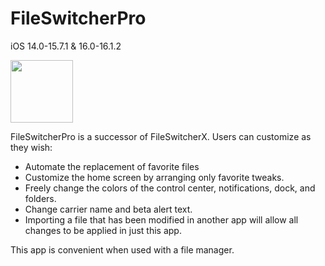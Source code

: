 # FileSwitcherPro
iOS 14.0-15.7.1 & 16.0-16.1.2

<img src="https://user-images.githubusercontent.com/121408851/215506331-a7fe85f7-7f20-4711-8b7b-54f95e31bbe7.jpg" width="100px" />

FileSwitcherPro is a successor of FileSwitcherX.
Users can customize as they wish:
- Automate the replacement of favorite files
- Customize the home screen by arranging only favorite tweaks.
- Freely change the colors of the control center, notifications, dock, and folders.
- Change carrier name and beta alert text.
- Importing a file that has been modified in another app will allow all changes to be applied in just this app.

This app is convenient when used with a file manager.
